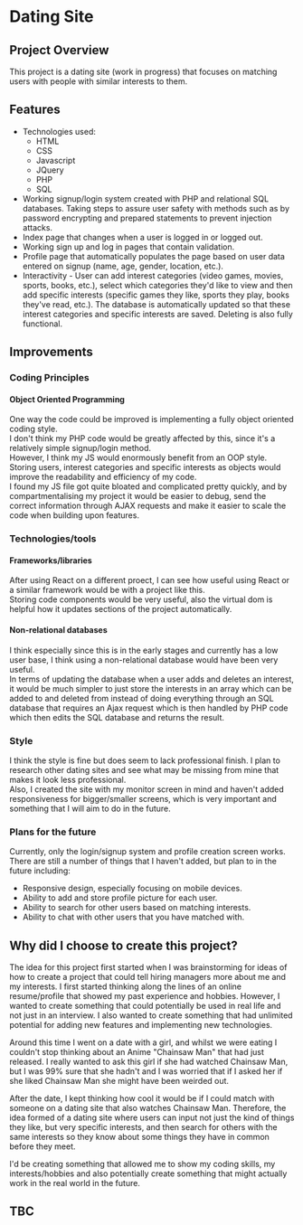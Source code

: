 # Dating Site

## Project Overview

This project is a dating site (work in progress) that focuses on matching users with people with similar interests to them.

## Features
- Technologies used: 
  - HTML 
  - CSS
  - Javascript
  - JQuery
  - PHP
  - SQL
- Working signup/login system created with PHP and relational SQL databases. Taking steps to assure user safety with methods such as by password encrypting and prepared statements to prevent injection attacks.
- Index page that changes when a user is logged in or logged out.
- Working sign up and log in pages that contain validation.
- Profile page that automatically populates the page based on user data entered on signup (name, age, gender, location, etc.).
- Interactivity - User can add interest categories (video games, movies, sports, books, etc.), select which categories they'd like to view and then add specific interests (specific games they like, sports they play, books they've read, etc.). The database is automatically updated so that these interest categories and specific interests are saved. Deleting is also fully functional.

## Improvements

### Coding Principles
#### Object Oriented Programming
One way the code could be improved is implementing a fully object oriented coding style. <br>
I don't think my PHP code would be greatly affected by this, since it's a relatively simple signup/login method.<br>
However, I think my JS would enormously benefit from an OOP style. Storing users, interest categories and specific interests as objects would improve the readability and efficiency of my code. <br>
I found my JS file got quite bloated and complicated pretty quickly, and by compartmentalising my project it would be easier to debug, send the correct information through AJAX requests and make it easier to scale the code when building upon features.

### Technologies/tools
#### Frameworks/libraries
After using React on a different proect, I can see how useful using React or a similar framework would be with a project like this. <br>
Storing code components would be very useful, also the virtual dom is helpful how it updates sections of the project automatically.

#### Non-relational databases
I think especially since this is in the early stages and currently has a low user base, I think using a non-relational database would have been very useful.<br>
In terms of updating the database when a user adds and deletes an interest, it would be much simpler to just store the interests in an array which can be added to and deleted from instead of doing everything through an SQL database that requires an Ajax request which is then handled by PHP code which then edits the SQL database and returns the result.


### Style
I think the style is fine but does seem to lack professional finish. I plan to research other dating sites and see what may be missing from mine that makes it look less professional.<br>
Also, I created the site with my monitor screen in mind and haven't added responsiveness for bigger/smaller screens, which is very important and something that I will aim to do in the future.

### Plans for the future
Currently, only the login/signup system and profile creation screen works. There are still a number of things that I haven't added, but plan to in the future including:
 - Responsive design, especially focusing on mobile devices.
 - Ability to add and store profile picture for each user.
 - Ability to search for other users based on matching interests.
 - Ability to chat with other users that you have matched with.

## Why did I choose to create this project?
<p>
The idea for this project first started when I was brainstorming for ideas of how to create a project that could tell hiring managers more about me and my interests.
I first started thinking along the lines of an online resume/profile that showed my past experience and hobbies. 
However, I wanted to create something that could potentially be used in real life and not just in an interview. 
I also wanted to create something that had unlimited potential for adding new features and implementing new technologies. 
</p> 
<p>
Around this time I went on a date with a girl, and whilst we were eating I couldn't stop thinking about an Anime "Chainsaw Man" that had just released. 
I really wanted to ask this girl if she had watched Chainsaw Man, but I was 99% sure that she hadn't and I was worried that if I asked her if she liked Chainsaw Man
she might have been weirded out. 
</p>
<p>
After the date, I kept thinking how cool it would be if I could match with someone on a dating site that also watches Chainsaw Man.
Therefore, the idea formed of a dating site where users can input not just the kind of things they like, but very specific interests, and then search for others with the same interests so they know about some things they have in common before they meet.
</p>
<p>
I'd be creating something that allowed me to show my coding skills, my interests/hobbies and also potentially create something that might actually work in the real world in the future.
</p>

## TBC
